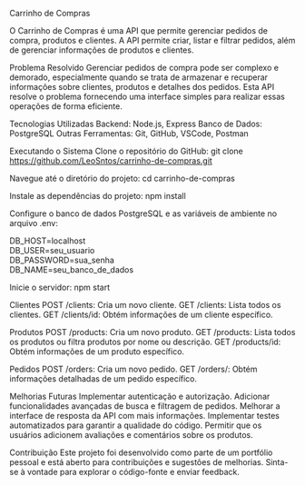 Carrinho de Compras

O Carrinho de Compras é uma API que permite gerenciar pedidos de compra, produtos e clientes. A API permite criar, listar e filtrar pedidos, além de gerenciar informações de produtos e clientes.

Problema Resolvido
Gerenciar pedidos de compra pode ser complexo e demorado, especialmente quando se trata de armazenar e recuperar informações sobre clientes, produtos e detalhes dos pedidos. Esta API resolve o problema fornecendo uma interface simples para realizar essas operações de forma eficiente.

Tecnologias Utilizadas
Backend: Node.js, Express
Banco de Dados: PostgreSQL
Outras Ferramentas: Git, GitHub, VSCode, Postman


Executando o Sistema
Clone o repositório do GitHub:
git clone https://github.com/LeoSntos/carrinho-de-compras.git 

Navegue até o diretório do projeto:
cd carrinho-de-compras

Instale as dependências do projeto:
npm install

Configure o banco de dados PostgreSQL e as variáveis de ambiente no arquivo .env:

DB_HOST=localhost </br>
DB_USER=seu_usuario </br>
DB_PASSWORD=sua_senha </br>
DB_NAME=seu_banco_de_dados </br>

Inicie o servidor:
npm start

Clientes
POST /clients: Cria um novo cliente.
GET /clients: Lista todos os clientes.
GET /clients/id: Obtém informações de um cliente específico.

Produtos
POST /products: Cria um novo produto.
GET /products: Lista todos os produtos ou filtra produtos por nome ou descrição.
GET /products/id: Obtém informações de um produto específico.

Pedidos
POST /orders: Cria um novo pedido.
GET /orders/: Obtém informações detalhadas de um pedido específico.

Melhorias Futuras
Implementar autenticação e autorização.
Adicionar funcionalidades avançadas de busca e filtragem de pedidos.
Melhorar a interface de resposta da API com mais informações.
Implementar testes automatizados para garantir a qualidade do código.
Permitir que os usuários adicionem avaliações e comentários sobre os produtos.

Contribuição
Este projeto foi desenvolvido como parte de um portfólio pessoal e está aberto para contribuições e sugestões de melhorias. Sinta-se à vontade para explorar o código-fonte e enviar feedback.
